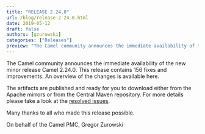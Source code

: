 ```yaml
---
title: "RELEASE 2.24.0"
url: /blog/release-2-24-0.html
date: 2019-05-12
draft: false 
authors: [gzurowski]
categories: ["Releases"]
preview: "The Camel community announces the immediate availability of the new minor release Camel 2.24.0"
---
```



The Camel community announces the immediate availability of the new minor release Camel 2.24.0. This release contains 156 fixes and improvements. An overview of the changes is available here.

The artifacts are published and ready for you to download either from the Apache mirrors or from the Central Maven repository. For more details please take a look at the [resolved issues](/releases/release-2.24.0/#resolved).

Many thanks to all who made this release possible.

On behalf of the Camel PMC,
Gregor Zurowski
